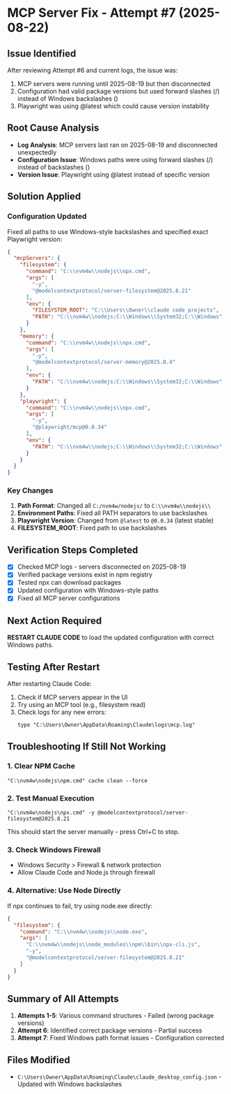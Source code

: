 # MCP Server Fix - Attempt #7 (2025-08-22)

## Issue Identified
After reviewing Attempt #6 and current logs, the issue was:
1. MCP servers were running until 2025-08-19 but then disconnected
2. Configuration had valid package versions but used forward slashes (/) instead of Windows backslashes (\)
3. Playwright was using @latest which could cause version instability

## Root Cause Analysis
- **Log Analysis**: MCP servers last ran on 2025-08-19 and disconnected unexpectedly
- **Configuration Issue**: Windows paths were using forward slashes (/) instead of backslashes (\)
- **Version Issue**: Playwright using @latest instead of specific version

## Solution Applied

### Configuration Updated
Fixed all paths to use Windows-style backslashes and specified exact Playwright version:

```json
{
  "mcpServers": {
    "filesystem": {
      "command": "C:\\nvm4w\\nodejs\\npx.cmd",
      "args": [
        "-y",
        "@modelcontextprotocol/server-filesystem@2025.8.21"
      ],
      "env": {
        "FILESYSTEM_ROOT": "C:\\Users\\Owner\\claude code projects",
        "PATH": "C:\\nvm4w\\nodejs;C:\\Windows\\System32;C:\\Windows"
      }
    },
    "memory": {
      "command": "C:\\nvm4w\\nodejs\\npx.cmd",
      "args": [
        "-y",
        "@modelcontextprotocol/server-memory@2025.8.4"
      ],
      "env": {
        "PATH": "C:\\nvm4w\\nodejs;C:\\Windows\\System32;C:\\Windows"
      }
    },
    "playwright": {
      "command": "C:\\nvm4w\\nodejs\\npx.cmd",
      "args": [
        "-y",
        "@playwright/mcp@0.0.34"
      ],
      "env": {
        "PATH": "C:\\nvm4w\\nodejs;C:\\Windows\\System32;C:\\Windows"
      }
    }
  }
}
```

### Key Changes
1. **Path Format**: Changed all `C:/nvm4w/nodejs/` to `C:\\nvm4w\\nodejs\\`
2. **Environment Paths**: Fixed all PATH separators to use backslashes
3. **Playwright Version**: Changed from `@latest` to `@0.0.34` (latest stable)
4. **FILESYSTEM_ROOT**: Fixed path to use backslashes

## Verification Steps Completed
- [x] Checked MCP logs - servers disconnected on 2025-08-19
- [x] Verified package versions exist in npm registry
- [x] Tested npx can download packages
- [x] Updated configuration with Windows-style paths
- [x] Fixed all MCP server configurations

## Next Action Required
**RESTART CLAUDE CODE** to load the updated configuration with correct Windows paths.

## Testing After Restart
After restarting Claude Code:
1. Check if MCP servers appear in the UI
2. Try using an MCP tool (e.g., filesystem read)
3. Check logs for any new errors:
   ```batch
   type "C:\Users\Owner\AppData\Roaming\Claude\logs\mcp.log"
   ```

## Troubleshooting If Still Not Working

### 1. Clear NPM Cache
```batch
"C:\nvm4w\nodejs\npm.cmd" cache clean --force
```

### 2. Test Manual Execution
```batch
"C:\nvm4w\nodejs\npx.cmd" -y @modelcontextprotocol/server-filesystem@2025.8.21
```
This should start the server manually - press Ctrl+C to stop.

### 3. Check Windows Firewall
- Windows Security > Firewall & network protection
- Allow Claude Code and Node.js through firewall

### 4. Alternative: Use Node Directly
If npx continues to fail, try using node.exe directly:
```json
{
  "filesystem": {
    "command": "C:\\nvm4w\\nodejs\\node.exe",
    "args": [
      "C:\\nvm4w\\nodejs\\node_modules\\npm\\bin\\npx-cli.js",
      "-y",
      "@modelcontextprotocol/server-filesystem@2025.8.21"
    ]
  }
}
```

## Summary of All Attempts
1. **Attempts 1-5**: Various command structures - Failed (wrong package versions)
2. **Attempt 6**: Identified correct package versions - Partial success
3. **Attempt 7**: Fixed Windows path format issues - Configuration corrected

## Files Modified
- `C:\Users\Owner\AppData\Roaming\Claude\claude_desktop_config.json` - Updated with Windows backslashes